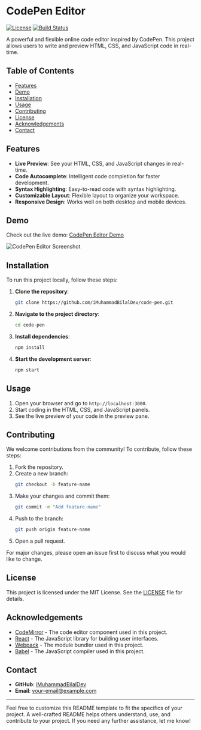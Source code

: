 # CodePen Editor

[![License](https://img.shields.io/badge/license-MIT-blue.svg)](LICENSE)
[![Build Status](https://travis-ci.com/iMuhammadBilalDev/code-pen.svg?branch=main)](https://travis-ci.com/iMuhammadBilalDev/code-pen)

A powerful and flexible online code editor inspired by CodePen. This project allows users to write and preview HTML, CSS, and JavaScript code in real-time.

## Table of Contents

- [Features](#features)
- [Demo](#demo)
- [Installation](#installation)
- [Usage](#usage)
- [Contributing](#contributing)
- [License](#license)
- [Acknowledgements](#acknowledgements)
- [Contact](#contact)

## Features

- **Live Preview**: See your HTML, CSS, and JavaScript changes in real-time.
- **Code Autocomplete**: Intelligent code completion for faster development.
- **Syntax Highlighting**: Easy-to-read code with syntax highlighting.
- **Customizable Layout**: Flexible layout to organize your workspace.
- **Responsive Design**: Works well on both desktop and mobile devices.

## Demo

Check out the live demo: [CodePen Editor Demo](https://your-live-demo-link.com)

![CodePen Editor Screenshot](screenshot.png)

## Installation

To run this project locally, follow these steps:

1. **Clone the repository**:
    ```bash
    git clone https://github.com/iMuhammadBilalDev/code-pen.git
    ```
2. **Navigate to the project directory**:
    ```bash
    cd code-pen
    ```
3. **Install dependencies**:
    ```bash
    npm install
    ```
4. **Start the development server**:
    ```bash
    npm start
    ```

## Usage

1. Open your browser and go to `http://localhost:3000`.
2. Start coding in the HTML, CSS, and JavaScript panels.
3. See the live preview of your code in the preview pane.

## Contributing

We welcome contributions from the community! To contribute, follow these steps:

1. Fork the repository.
2. Create a new branch:
    ```bash
    git checkout -b feature-name
    ```
3. Make your changes and commit them:
    ```bash
    git commit -m "Add feature-name"
    ```
4. Push to the branch:
    ```bash
    git push origin feature-name
    ```
5. Open a pull request.

For major changes, please open an issue first to discuss what you would like to change.

## License

This project is licensed under the MIT License. See the [LICENSE](LICENSE) file for details.

## Acknowledgements

- [CodeMirror](https://codemirror.net/) - The code editor component used in this project.
- [React](https://reactjs.org/) - The JavaScript library for building user interfaces.
- [Webpack](https://webpack.js.org/) - The module bundler used in this project.
- [Babel](https://babeljs.io/) - The JavaScript compiler used in this project.

## Contact

- **GitHub**: [iMuhammadBilalDev](https://github.com/iMuhammadBilalDev)
- **Email**: [your-email@example.com](mailto:your-email@example.com)

---

Feel free to customize this README template to fit the specifics of your project. A well-crafted README helps others understand, use, and contribute to your project. If you need any further assistance, let me know!
